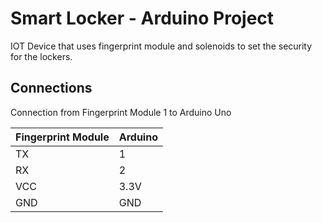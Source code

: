 # Smart Locker - Arduino Project
IOT Device that uses fingerprint module and solenoids to set the security for the lockers. 

## Connections 
Connection from Fingerprint Module 1 to Arduino Uno

| Fingerprint Module  | Arduino |
| ------------- | ------------- |
| TX  | 1  |
| RX  | 2  |
| VCC  | 3.3V  |
| GND  | GND  | 
